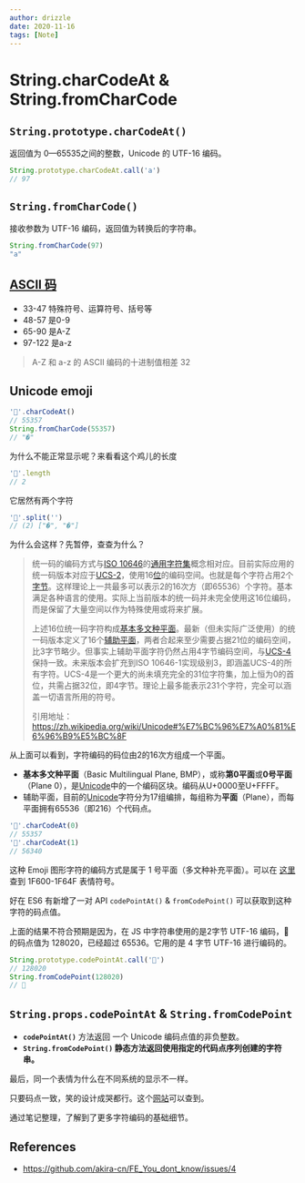 ```yaml
---
author: drizzle
date: 2020-11-16
tags: [Note]
---
```


# String.charCodeAt & String.fromCharCode

## `String.prototype.charCodeAt()`

返回值为 0—65535之间的整数，Unicode 的 UTF-16 编码。

```js
String.prototype.charCodeAt.call('a')
// 97
```

## `String.fromCharCode()`

接收参数为 UTF-16 编码，返回值为转换后的字符串。

```js
String.fromCharCode(97)
"a"
```

## [ASCII 码](https://zh.wikipedia.org/wiki/ASCII#%E5%8F%AF%E6%98%BE%E7%A4%BA%E5%AD%97%E7%AC%A6)

+ 33-47 特殊符号、运算符号、括号等
+ 48-57 是0-9
+ 65-90 是A-Z
+ 97-122 是a-z

> A-Z 和 a-z 的 ASCII 编码的十进制值相差 32

## Unicode emoji

```js
'🐔'.charCodeAt()
// 55357
String.fromCharCode(55357)
// "�"
```

为什么不能正常显示呢？来看看这个鸡儿的长度

```js
'🐔'.length
// 2
```

它居然有两个字符

```js
'🐔'.split('')
// (2) ["�", "�"]
```

为什么会这样？先暂停，查查为什么？

> 统一码的编码方式与[ISO 10646](https://zh.wikipedia.org/wiki/ISO_10646)的[通用字符集](https://zh.wikipedia.org/wiki/通用字符集)概念相对应。目前实际应用的统一码版本对应于[UCS-2](https://zh.wikipedia.org/wiki/UCS-2)，使用16[位](https://zh.wikipedia.org/wiki/位元)的编码空间。也就是每个字符占用2个[字节](https://zh.wikipedia.org/wiki/字节)。这样理论上一共最多可以表示2的16次方（即65536）个字符。基本满足各种语言的使用。实际上当前版本的统一码并未完全使用这16位编码，而是保留了大量空间以作为特殊使用或将来扩展。
>
> 上述16位统一码字符构成[基本多文种平面](https://zh.wikipedia.org/wiki/基本多文種平面)。最新（但未实际广泛使用）的统一码版本定义了16个[辅助平面](https://zh.wikipedia.org/wiki/辅助平面)，两者合起来至少需要占据21位的编码空间，比3字节略少。但事实上辅助平面字符仍然占用4字节编码空间，与[UCS-4](https://zh.wikipedia.org/wiki/UCS-4) 保持一致。未来版本会扩充到ISO 10646-1实现级别3，即涵盖UCS-4的所有字符。UCS-4是一个更大的尚未填充完全的31位字符集，加上恒为0的首位，共需占据32位，即4字节。理论上最多能表示231个字符，完全可以涵盖一切语言所用的符号。
>
> 引用地址：https://zh.wikipedia.org/wiki/Unicode#%E7%BC%96%E7%A0%81%E6%96%B9%E5%BC%8F

从上面可以看到，字符编码的码位由2的16次方组成一个平面。

+ **基本多文种平面**（Basic Multilingual Plane, BMP），或称**第0平面**或**0号平面**（Plane 0），是[Unicode](https://zh.wikipedia.org/wiki/Unicode)中的一个编码区块。编码从U+0000至U+FFFF。
+ 辅助平面，目前的[Unicode](https://zh.wikipedia.org/wiki/Unicode)字符分为17组编排，每组称为**平面**（Plane），而每平面拥有65536（即216）个代码点。

```js
'🐔'.charCodeAt(0)
// 55357
'🐔'.charCodeAt(1)
// 56340
```

这种 Emoji 图形字符的编码方式是属于 1 号平面（多文种补充平面）。可以在 [这里](https://zh.wikipedia.org/wiki/Unicode%E5%AD%97%E7%AC%A6%E5%B9%B3%E9%9D%A2%E6%98%A0%E5%B0%84#%E7%AC%AC%E4%B8%80%E8%BC%94%E5%8A%A9%E5%B9%B3%E9%9D%A2) 查到 1F600-1F64F 表情符号。

好在 ES6 有新增了一对 API `codePointAt()` & `fromCodePoint()` 可以获取到这种字符的码点值。

上面的结果不符合预期是因为，在 JS 中字符串使用的是2字节 UTF-16 编码，🐔 的码点值为 128020，已经超过 65536。它用的是 4 字节 UTF-16 进行编码的。

```js
String.prototype.codePointAt.call('🐔')
// 128020
String.fromCodePoint(128020)
// 🐔
```

## `String.props.codePointAt` & `String.fromCodePoint`

+ **`codePointAt()`** 方法返回 一个 Unicode 编码点值的非负整数。
+ **`String.fromCodePoint()` 静态方法返回使用指定的代码点序列创建的字符串。**

最后，同一个表情为什么在不同系统的显示不一样。

只要码点一致，笑的设计成哭都行。这个[网站](https://unicode.org/emoji/charts/full-emoji-list.html)可以查到。

通过笔记整理，了解到了更多字符编码的基础细节。

## References

+ https://github.com/akira-cn/FE_You_dont_know/issues/4